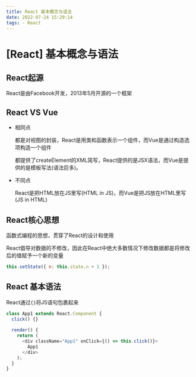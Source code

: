 ```yaml
---
title: React 基本概念与语法 
date: 2022-07-24 15:29:14
tags: - React
---
```


# \[React] 基本概念与语法

## React起源

React是由Facebook开发，2013年5月开源的一个框架

## React VS Vue

-   相同点

    都是对视图的封装，React是用类和函数表示一个组件，而Vue是通过构造选项构造一个组件

    都提供了createElement的XML简写，React提供的是JSX语法，而Vue是提供的是模板写法(语法巨多)。
-   不同点

    React是把HTML放在JS里写(HTML in JS)，而Vue是把JS放在HTML里写(JS in HTML)

## React核心思想

函数式编程的思想，贯穿了React的设计和使用

React倡导对数据的不修改，因此在React中绝大多数情况下修改数据都是将修改后的值赋予一个新的变量

```javascript
this.setState({ n: this.state.n + 1 });
```

## React 基本语法

React通过`{}`将JS语句包裹起来

```javascript
class App1 extends React.Component {
  click() {}
  
  render() {
    return (
      <div className="App1" onClick={() => this.click()}>
        App1
      </div>
    );
  }
}
```
